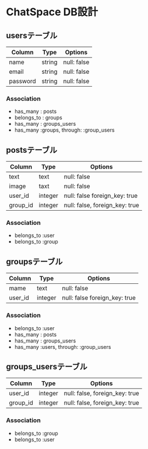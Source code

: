 # ChatSpace DB設計

## usersテーブル
|Column|Type|Options|
|------|----|-------|
|name|string|null: false|
|email|string|null: false|
|password|string|null: false|
### Association
- has_many : posts
- belongs_to : groups
- has_many : groups_users
- has_many  :groups,  through:  :group_users

## postsテーブル
|Column|Type|Options|
|------|----|-------|
|text|text|null: false|
|image|taxt|null: false|
|user_id|integer|null: false foreign_key: true|
|group_id|integer|null: false, foreign_key: true|
### Association
- belongs_to :user
- belongs_to :group

## groupsテーブル
|Column|Type|Options|
|------|----|-------|
|mame|text|null: false|
|user_id|integer|null: false foreign_key: true|
### Association
- belongs_to :user
- has_many : posts
- has_many : groups_users
- has_many  :users,  through:  :group_users

## groups_usersテーブル
|Column|Type|Options|
|------|----|-------|
|user_id|integer|null: false, foreign_key: true|
|group_id|integer|null: false, foreign_key: true|
### Association
- belongs_to :group
- belongs_to :user